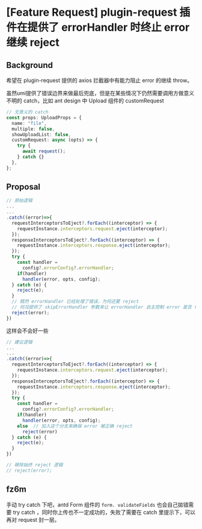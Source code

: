 # [Feature Request] plugin-request 插件在提供了 errorHandler 时终止 error 继续 reject

## Background

希望在 plugin-request 提供的 axios 拦截器中有能力阻止 error 的继续 throw。

虽然umi提供了错误边界来做最后兜底，但是在某些情况下仍然需要调用方做意义不明的 catch，比如 ant design 中 Upload 组件的 customRequest

```ts
// 无意义的 catch
const props: UploadProps = {
  name: "file",
  multiple: false,
  showUploadList: false,
  customRequest: async (opts) => {
    try {
      await request();
    } catch {}
  },
};
```

## Proposal

```ts
// 原始逻辑
...
...
.catch((error)=>{
  requestInterceptorsToEject?.forEach((interceptor) => {
    requestInstance.interceptors.request.eject(interceptor);
  });
  responseInterceptorsToEject?.forEach((interceptor) => {
    requestInstance.interceptors.response.eject(interceptor);
  });
  try {
    const handler =
      config?.errorConfig?.errorHandler;
    if(handler)
      handler(error, opts, config);
  } catch (e) {
    reject(e);
  }
  // 既然 errorHandler 已经处理了错误，为何还要 reject
  // 何况提供了 skipErrorHandler 参数来让 errorHandler 自主控制 error 是否 throw 到调用方
  reject(error);
})
```

这样会不会好一些

```ts
// 建议逻辑
...
...
.catch((error)=>{
  requestInterceptorsToEject?.forEach((interceptor) => {
    requestInstance.interceptors.request.eject(interceptor);
  });
  responseInterceptorsToEject?.forEach((interceptor) => {
    requestInstance.interceptors.response.eject(interceptor);
  });
  try {
    const handler =
      config?.errorConfig?.errorHandler;
    if(handler)
      handler(error, opts, config);
    else  // 加入这个分支来确保 error 被正确 reject
      reject(error)
  } catch (e) {
    reject(e);
  }
})

// 移除始终 reject 逻辑
// reject(error);
```

## fz6m

手动 try catch 下吧，antd Form 组件的 `form. validateFields` 也会自己拋错需要 try catch ，同时你上传也不一定成功的，失败了需要在 catch 里提示下，可以再对 request 封一层。
